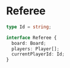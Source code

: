 # Referee

```ts
type Id = string;

interface Referee {
  board: Board;
  players: Player[];
  currentPlayerId: Id;
}
```
